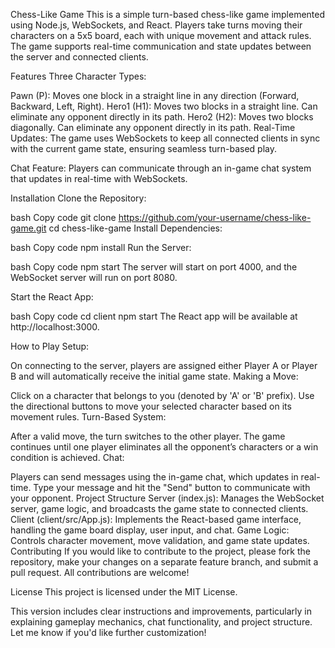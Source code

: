 Chess-Like Game
This is a simple turn-based chess-like game implemented using Node.js, WebSockets, and React. Players take turns moving their characters on a 5x5 board, each with unique movement and attack rules. The game supports real-time communication and state updates between the server and connected clients.

Features
Three Character Types:

Pawn (P): Moves one block in a straight line in any direction (Forward, Backward, Left, Right).
Hero1 (H1): Moves two blocks in a straight line. Can eliminate any opponent directly in its path.
Hero2 (H2): Moves two blocks diagonally. Can eliminate any opponent directly in its path.
Real-Time Updates: The game uses WebSockets to keep all connected clients in sync with the current game state, ensuring seamless turn-based play.

Chat Feature: Players can communicate through an in-game chat system that updates in real-time with WebSockets.

Installation
Clone the Repository:

bash
Copy code
git clone https://github.com/your-username/chess-like-game.git
cd chess-like-game
Install Dependencies:

bash
Copy code
npm install
Run the Server:

bash
Copy code
npm start
The server will start on port 4000, and the WebSocket server will run on port 8080.

Start the React App:

bash
Copy code
cd client
npm start
The React app will be available at http://localhost:3000.

How to Play
Setup:

On connecting to the server, players are assigned either Player A or Player B and will automatically receive the initial game state.
Making a Move:

Click on a character that belongs to you (denoted by 'A' or 'B' prefix).
Use the directional buttons to move your selected character based on its movement rules.
Turn-Based System:

After a valid move, the turn switches to the other player. The game continues until one player eliminates all the opponent’s characters or a win condition is achieved.
Chat:

Players can send messages using the in-game chat, which updates in real-time. Type your message and hit the "Send" button to communicate with your opponent.
Project Structure
Server (index.js): Manages the WebSocket server, game logic, and broadcasts the game state to connected clients.
Client (client/src/App.js): Implements the React-based game interface, handling the game board display, user input, and chat.
Game Logic: Controls character movement, move validation, and game state updates.
Contributing
If you would like to contribute to the project, please fork the repository, make your changes on a separate feature branch, and submit a pull request. All contributions are welcome!

License
This project is licensed under the MIT License.

This version includes clear instructions and improvements, particularly in explaining gameplay mechanics, chat functionality, and project structure. Let me know if you'd like further customization!